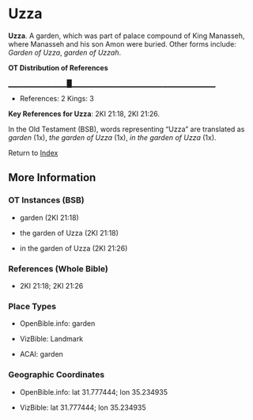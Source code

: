 # Uzza
**Uzza**. 
A garden, which was part of palace compound of King Manasseh, where Manasseh and his son Amon were buried. 
Other forms include: 
*Garden of Uzza*, *garden of Uzzah*. 


**OT Distribution of References**

▁▁▁▁▁▁▁▁▁▁▁█▁▁▁▁▁▁▁▁▁▁▁▁▁▁▁▁▁▁▁▁▁▁▁▁▁▁▁
* References: 2 Kings: 3



**Key References for Uzza**: 
2KI 21:18, 2KI 21:26. 


In the Old Testament (BSB), words representing “Uzza” are translated as 
*garden* (1x), *the garden of Uzza* (1x), *in the garden of Uzza* (1x). 




Return to [Index](00-Index.md)

## More Information

### OT Instances (BSB)

* garden (2KI 21:18)

* the garden of Uzza (2KI 21:18)

* in the garden of Uzza (2KI 21:26)



### References (Whole Bible)

* 2KI 21:18; 2KI 21:26


### Place Types

* OpenBible.info: garden

* VizBible: Landmark

* ACAI: garden



### Geographic Coordinates

* OpenBible.info: lat 31.777444; lon 35.234935

* VizBible: lat 31.777444; lon 35.234935




